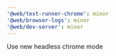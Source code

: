 ```yaml
---
'@web/test-runner-chrome': minor
'@web/browser-logs': minor
'@web/dev-server': minor
---
```


Use new headless chrome mode

